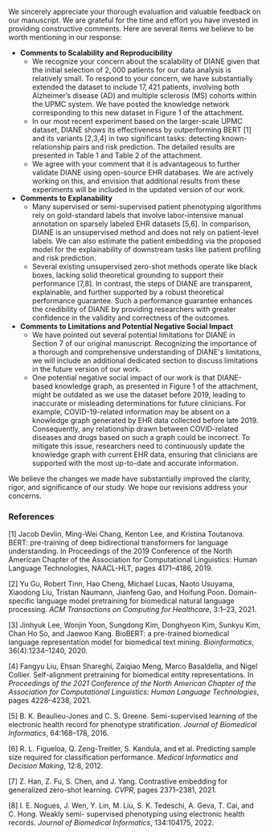 We sincerely appreciate your thorough evaluation and valuable feedback on our manuscript. We are grateful for the time and effort you have invested in providing constructive comments. Here are several items we believe to be worth mentioning in our response:

- **Comments to Scalability and Reproducibility**
  - We recognize your concern about the scalability of DIANE given that the initial selection of $2,000$ patients for our data analysis is relatively small. To respond to your concern, we have substantially extended the dataset to include $17,421$ patients, involving both Alzheimer’s disease (AD) and multiple sclerosis (MS) cohorts within the UPMC system. We have posted the knowledge network corresponding to this new dataset in Figure 1 of the attachment.
  - In our most recent experiment based on the larger-scale UPMC dataset, DIANE shows its effectiveness by outperforming BERT [1] and its variants [2,3,4] in two significant tasks: detecting known-relationship pairs and risk prediction. The detailed results are presented in Table 1 and Table 2 of the attachment.
  - We agree with your comment that it is advantageous to further validate DIANE using open-source EHR databases. We are actively working on this, and envision that additional results from these experiments will be included in the updated version of our work.
- **Comments to Explanability**
  - Many supervised or semi-supervised patient phenotyping algorithms rely on gold-standard labels that involve labor-intensive manual annotation on sparsely labeled EHR datasets [5,6]. In comparison, DIANE is an unsupervised method and does not rely on patient-level labels. We can also estimate the patient embedding via the proposed model for the explainability of downstream tasks like patient profiling and risk prediction.
  - Several existing unsupervised zero-shot methods operate like black boxes, lacking solid theoretical grounding to support their performance [7,8]. In contrast, the steps of DIANE are transparent, explainable, and further supported by a robust theoretical performance guarantee. Such a performance guarantee enhances the credibility of DIANE by providing researchers with greater confidence in the validity and correctness of the outcomes.
- **Comments to Limitations and Potential Negative Social Impact**
  - We have pointed out several potential limitations for DIANE in Section 7 of our original manuscript. Recognizing the importance of a thorough and comprehensive understanding of DIANE's limitations, we will include an additional dedicated section to discuss limitations in the future version of our work.
  - One potential negative social impact of our work is that DIANE-based knowledge graph, as presented in Figure 1 of the attachment, might be outdated as we use the dataset before 2019, leading to inaccurate or misleading determinations for future clinicians. For example, COVID-19-related information may be absent on a knowledge graph generated by EHR data collected before late 2019. Consequently, any relationship drawn between COVID-related diseases and drugs based on such a graph could be incorrect. To mitigate this issue, researchers need to continuously update the knowledge graph with current EHR data, ensuring that clinicians are supported with the most up-to-date and accurate information.

We believe the changes we made have substantially improved the clarity, rigor, and significance of our study. We hope our revisions address your concerns.

### References

[1] Jacob Devlin, Ming-Wei Chang, Kenton Lee, and Kristina Toutanova. BERT: pre-training of deep
bidirectional transformers for language understanding. In Proceedings of the 2019 Conference of the North
American Chapter of the Association for Computational Linguistics: Human Language Technologies,
NAACL-HLT, pages 4171–4186, 2019.

[2] Yu Gu, Robert Tinn, Hao Cheng, Michael Lucas, Naoto Usuyama, Xiaodong Liu, Tristan Naumann,
Jianfeng Gao, and Hoifung Poon. Domain-specific language model pretraining for biomedical natural
language processing. *ACM Transactions on Computing for Healthcare*, 3:1–23, 2021.

[3] Jinhyuk Lee, Wonjin Yoon, Sungdong Kim, Donghyeon Kim, Sunkyu Kim, Chan Ho So, and Jaewoo
Kang. BioBERT: a pre-trained biomedical language representation model for biomedical text mining.
*Bioinformatics*, 36(4):1234–1240, 2020.

[4] Fangyu Liu, Ehsan Shareghi, Zaiqiao Meng, Marco Basaldella, and Nigel Collier. Self-alignment
pretraining for biomedical entity representations. In *Proceedings of the 2021 Conference of the North
American Chapter of the Association for Computational Linguistics: Human Language Technologies*,
pages 4228–4238, 2021.

[5] B. K. Beaulieu-Jones and C. S. Greene. Semi-supervised learning of the electronic health record for
phenotype stratification. *Journal of Biomedical Informatics*, 64:168–178, 2016.

[6] R. L. Figueloa, Q. Zeng-Treitler, S. Kandula, and et al. Predicting sample size required for classification
performance. *Medical Informatics and Decision Making*, 12:8, 2012.

[7] Z. Han, Z. Fu, S. Chen, and J. Yang. Contrastive embedding for generalized zero-shot learning. *CVPR*,
pages 2371–2381, 2021.

[8] I. E. Nogues, J. Wen, Y. Lin, M. Liu, S. K. Tedeschi, A. Geva, T. Cai, and C. Hong. Weakly semi-
supervised phenotyping using electronic health records. *Journal of Biomedical Informatics*, 134:104175,
2022.
